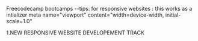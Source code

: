 Freecodecamp bootcamps
--tips:
for responsive websites : 
this works as a intializer
meta name="viewport" content="width=device-width, initial-scale=1.0" 



1.NEW RESPONSIVE WEBSITE DEVELOPEMENT TRACK
